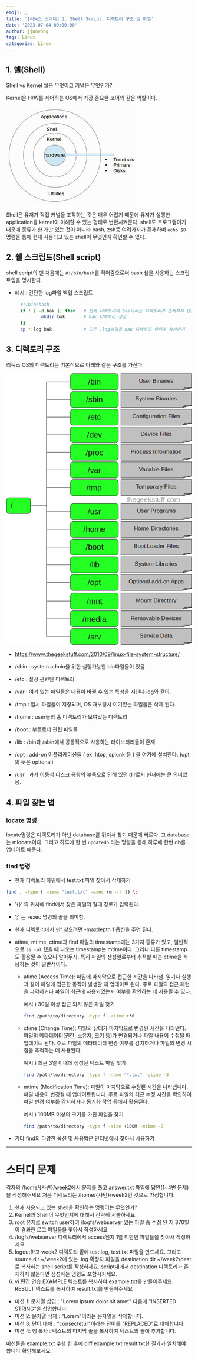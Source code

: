 ```yaml
---
emoji: 🧢
title: '[리눅스 스터디] 2. Shell Script, 디렉토리 구조 및 파일'
date: '2023-07-04 00:00:00'
author: jjunyong
tags: Linux
categories: Linux
---
```


## 1. 쉘(Shell)
Shell vs Kernel 
쉘은 무엇이고 커널은 무엇인가? 

Kernel은 H/W를 제어하는 OS에서 가장 중요한 코어와 같은 역할이다. 

![image1.jpeg](./image1.jpeg)

Shell은 유저가 직접 커널을 조작하는 것은 매우 어렵기 때문에 유저가 실행한 application을 kernel이 이해할 수 있는 형태로 변환시켜준다.
shell도 프로그램이기 때문에 종류가 한 개만 있는 것이 아니라 bash, zsh등 여려가지가 존재하며 `echo $0` 명령을 통해 현재 사용되고 있는 shell이 무엇인지 확인할 수 있다.

## 2. 쉘 스크립트(Shell script)
shell script의 맨 처음에는 `#!/bin/bash`를 적어줌으로써 bash 쉘을 사용하는 스크립트임을 명시한다.
- 예시 
  : 간단한 log파일 백업 스크립트
  ```bash
    #!/bin/bash
    if ! [ -d bak ]; then   # 현재 디렉토리에 bak이라는 디렉토리가 존재하지 않는다면
            mkdir bak       # bak 디렉토리 생성
    fi
    cp *.log bak            # 모든 .log파일을 bak 디렉토리 하위로 복사하기. 
  ```

## 3. 디렉토리 구조
리눅스 OS의 디렉토리는 기본적으로 아래와 같은 구조를 가진다.

![image2.jpg](./image2.jpg)
  - https://www.thegeekstuff.com/2010/09/linux-file-system-structure/

- /sbin : system admin을 위한 실행가능한 bin파일들이 있음
- /etc : 설정 관련된 디렉토리
- /var : 여기 있는 파일들은 내용이 바뀔 수 있는 특성을 지닌다 log와 같이. 
- /tmp : 임시 파일들이 저장되며, OS 재부팅시 여기있는 파일들은 삭제 된다. 
- /home : user들의 홈 디렉토리가 모여있는 디렉토리
- /boot : 부트로더 관련 파일들
- /lib : /bin과 /sbin에서 공통적으로 사용하는 라이브러리들이 존재
- /opt : add-on 어플리케이션들 ( ex. htop, splunk 등 ) 을 여기에 설치한다. (opt의 뜻은 optional)
- /usr : 과거 이동식 디스크 용량의 부족으로 인해 있던 dir로서 현재에는 큰 의미없음.

## 4. 파일 찾는 법

### locate 명령
locate명령은 디렉토리가 아닌 database를 뒤져서 찾기 때문에 빠르다. 그 database는 mlocate이다. 
그리고 하루에 한 번 `updatedb` 라는 명령을 통해 하루에 한번 db를 업데이트 해준다.

### find 명령
- 현재 디렉토리 하위에서 test.txt 파일 찾아서 삭제하기 
```bash
find . -type f -name "test.txt" -exec rm -rf {} \;
```
  - '{}' 의 위치에 find에서 찾은 파일의 절대 경로가 입력된다. 
  - '\;' 는 -exec 명령의 끝을 의미함. 
  - 현재 디렉토리에서'만' 찾으려면 -maxdepth 1 옵션을 주면 된다.

- atime, mtime, ctime과 find 
  파일의 timestamp에는 3가지 종류가 있고, 일반적으로 `ls -al` 했을 때 나오는 timestamp는 mtime이다. 그러나 다른 timestamp도 활용될 수 있으니 알아두자.
  특히 파일의 생성일로부터 추적할 때는 ctime을 사용하는 것이 일반적이다. 

  - atime (Access Time):
    파일에 마지막으로 접근한 시간을 나타냄. 
    읽기나 실행과 같이 파일에 접근한 동작이 발생할 때 업데이트 된다. 
    주로 파일의 접근 패턴을 파악하거나 파일이 최근에 사용되었는지 여부를 확인하는 데 사용될 수 있다. 

    예시 ) 30일 이상 접근 되지 않은 파일 찾기
    ```bash
    find /path/to/directory -type f -atime +30
    ```
  - ctime (Change Time):
    파일의 상태가 마지막으로 변경된 시간을 나타낸다.
    파일의 메타데이터(권한, 소유자, 크기 등)가 변경되거나 파일 내용이 수정될 때 업데이트 된다. 
    주로 파일의 메타데이터 변경 여부를 감지하거나 파일의 변경 시점을 추적하는 데 사용된다.

    예시 ) 최근 3일 이내에 생성된 텍스트 파일 찾기 
    ```bash
    find /path/to/directory -type f -name "*.txt" -ctime -3
    ```

  - mtime (Modification Time):
    파일이 마지막으로 수정된 시간을 나타냅니다.
    파일 내용이 변경될 때 업데이트됩니다.
    주로 파일의 최근 수정 시간을 확인하여 파일 변경 여부를 감지하거나 동기화 작업 등에서 활용된다.

    예시 ) 100MB 이상의 크기를 가진 파일을 찾기
    ```bash
    find /path/to/directory -type f -size +100M -mtime -7
    ```

- 기타 find의 다양한 옵션 및 사용법은 인터넷에서 찾아서 사용하기
---


# 스터디 문제
각자의 /home/{사번}/week2에서 문제를 풀고 answer.txt 파일에 답안(1~4번 문제)을  작성해주세요 
처음 디렉토리는 /home/{사번}/week2인 것으로 가정합니다. 

1. 현재 사용되고 있는 shell을 확인하는 명령어는 무엇인가? 
2. Kernel과 Shell이 무엇인지에 대해서 간략히 서술하세요. 
3. root 유저로 switch user하여 /logfs/webserver 있는 파일 중 수정 된 지 370일이 경과한 로그 파일들을 찾아서 작성하세요
4. /logfs/webserver 디렉토리에서 access된지 1일 미만인 파일들을 찾아서 작성하세요
5. logout하고 week2 디렉토리 밑에 test.log, test.txt 파일을 만드세요. 그리고 source dir ~/week2에 있는 .log 확장자 파일을 destination dir ~/week2/dest로 복사하는 shell script를 작성하세요. script내에서 destination 디렉토리가 존재하지 않는다면 생성하는 명령도 포함시키세요. 
6. vi 편집 연습 
EXAMPLE 텍스트를 복사하여 example.txt를 만들어주세요. RESULT 텍스트를 복사하여 result.txt를 만들어주세요 
- 미션 1: 문자열 삽입
: "Lorem ipsum dolor sit amet" 다음에 "INSERTED STRING"을 삽입합니다.
- 미션 2: 문자열 삭제
: "Lorem"이라는 문자열을 삭제합니다.
- 미션 3: 단어 대체
: "consectetur"이라는 단어를 "REPLACED"로 대체합니다.
- 미션 4: 행 복사
: 텍스트의 마지막 줄을 복사하여 텍스트의 끝에 추가합니다.

미션들을 example.txt 수행 한 후에 diff example.txt result.txt한 결과가 일치해야 합니다 확인해보세요. 